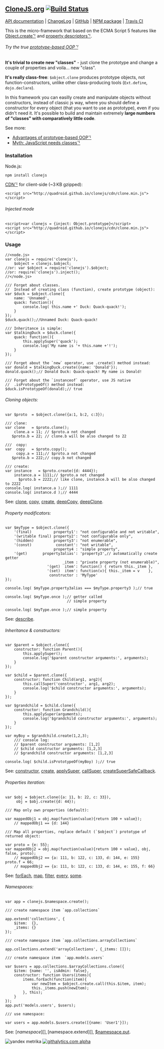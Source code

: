 ## [CloneJS.org](http://clonejs.org) [![Build Status](https://travis-ci.org/quadroid/clonejs.png?branch=master "travis-ci.org")](https://travis-ci.org/quadroid/clonejs)
<!-- HIDDEN: -->
[API documentation](http://clonejs.org/symbols/%24object.html)
|  [ChangeLog](https://github.com/quadroid/clonejs/blob/master/CHANGELOG.md)
|  [GitHub](http://github.com/quadroid/clonejs)
|  [NPM package](http://npmjs.org/package/clonejs)
|  [Travis CI](http://travis-ci.org/quadroid/clonejs)
<!-- /HIDDEN -->

This is the micro-framework that based on the ECMA Script 5 features like [Object.create⠙][] and [property descriptors⠙][Object.defineProperty⠙].

###### Try the true [prototype-based OOP⠙](http://en.wikipedia.org/wiki/Prototype-based_programming)

**It's trivial to create new "classes"** - just clone the prototype and change a couple of properties and voila... new "class".

**It's really class-free**: `$object.clone` produces prototype objects, not function-constructors, unlike other class-producing tools (`Ext.define`, `dojo.declare`).

In this framework you can easilly create and manipulate objects without constructors, instead of classic js way,
where you should define a constructor for every object (that you want to use as prototype), even if you didn't need it.
It's possible to build and maintain extremely **large numbers of "classes" with comparatively little code**.

See more:

- [Advantages of prototype-based OOP⠙](http://programmers.stackexchange.com/questions/110936/what-are-the-advantages-of-prototype-based-oop-over-class-based-oop#answers-header)
- [Myth: JavaScript needs classes⠙](http://www.2ality.com/2011/11/javascript-classes.html)

### Installation

Node.js:

    npm install clonejs

[CDN⠙][] for client-side (~3 KB gzipped):

    <script src="http://quadroid.github.io/clonejs/cdn/clone.min.js"></script>
    
###### Injected mode

    <script>var clonejs = {inject: Object.prototype}</script>
    <script src="http://quadroid.github.io/clonejs/cdn/clone.min.js"></script>

### Usage

    //<node.js>
    var clonejs = require('clonejs'),
        $object = clonejs.$object;
    //or: var $object = require('clonejs').$object;
    //or: require('clonejs').inject();
    //</node.js>
        
    /// Forget about classes.    
    //  Instead of creating class (function), create prototype (object):
    var $duck = $object.clone({
        name: 'Unnamed',
        quack: function(){
            console.log( this.name +' Duck: Quack-quack!');
        }
    });
    $duck.quack();//Unnamed Duck: Quack-quack!
        
    /// Inheritance is simple: 
    var $talkingDuck = $duck.clone({
        quack: function(){
            this.applySuper('quack');
            console.log('My name is '+ this.name +'!');
        }       
    });
    
    /// Forget about the `new` operator, use .create() method instead:
    var donald = $talkingDuck.create({name: 'Donald'});
    donald.quack();// Donald Duck: Quack-quack! My name is Donald!

    /// Forget about the `instanceof` operator, use JS native 
    //  .isPrototypeOf() method instead:
    $duck.isPrototypeOf(donald);// true



###### Cloning objects:

    var $proto  = $object.clone({a:1, b:2, c:3});
    
    /// clone:
    var clone   = $proto.clone();
        clone.a = 11; // $proto.a not changed
       $proto.b = 22; // clone.b will be also changed to 22
        
    ///  copy: 
    var  copy   = $proto.copy();
         copy.a = 111;// $proto.a not changed
       $proto.b = 222;// copy.b not changed  
    
    /// create:
    var instance   = $proto.create({d: 4444});
        instance.a = 1111;// $proto.a not changed
          $proto.b = 2222;// like clone, instance.b will be also changed to 2222
    console.log( instance.a );// 1111
    console.log( instance.d );// 4444
        
See: [clone][], [copy][], [create][], [deepCopy][], [deepClone][].

###### Property modificators:

    var $myType = $object.clone({
        '(final)          property1': "not configurable and not writable",
        '(writable final) property2': "not configurable only",
        '(hidden)         property3': "not enumerable",
        '(const)           constant': "not writable",
                          property4 : "simple property",
        '(get)       property3alias': 'property3',// automatically create getter
                              _item : "private property (not enumerable)",
                       '(get)  item': function() { return this._item },
                       '(set)  item': function(v){ this._item = v    },
                        constructor : 'MyType'
    });
    
    console.log( $myType.property3alias === $myType.property3 );// true 
    
    console.log( $myType.once );// getter called
                                // simple property
                                
    console.log( $myType.once );// simple property

See: [describe][].

###### Inheritance & constructors:
        
    var $parent = $object.clone({
        constructor: function Parent(){
            this.applySuper();
            console.log('$parent constructor arguments:', arguments);
        }
    });
        
    var $child = $parent.clone({
        constructor: function Child(arg1, arg2){
            this.callSuper('constructor', arg1, arg2);
            console.log('$child constructor arguments:', arguments);
        }
    });
        
    var $grandchild = $child.clone({
        constructor: function Grandchild(){
            this.applySuper(arguments);
            console.log('$grandchild constructor arguments:', arguments);
        }
    });
        
    var myBoy = $grandchild.create(1,2,3);
        /// console log:
        // $parent constructor arguments: [1,2]
        // $child constructor arguments: [1,2,3]
        // $grandchild constructor arguments: [1,2,3]
        
    console.log( $child.isPrototypeOf(myBoy) );// true

See: [constructor][], [create][], [applySuper][], [callSuper][], [createSuperSafeCallback][].

###### Properties iteration:

    var $obj = $object.clone({a: 11, b: 22, c: 33}),
         obj = $obj.create({d: 44});

    /// Map only own properties (default):
        
    var mappedObj1 = obj.map(function(value){return 100 + value});
        // mappedObj1 == {d: 144}

    /// Map all properties, replace default (`$object`) prototype of returned object:
        
    var proto = {e: 55};
    var mappedObj2 = obj.map(function(value){return 100 + value}, obj, false, proto);
        // mappedObj2 == {a: 111, b: 122, c: 133, d: 144, e: 155}
    proto.f = 66;
        // mappedObj2 == {a: 111, b: 122, c: 133, d: 144, e: 155, f: 66}

See: [forEach][], [map][], [filter][], [every][], [some][].

###### Namespaces:
        
    var app = clonejs.$namespace.create();
    
    /// create namespace item `app.collections`
        
    app.extend('collections', {
        $item:  {},
        _items: {}
    });

    /// create namespace item `app.collections.arrayCollections`

    app.collections.extend('arrayCollections', {_items: []});

    /// create namespace item  `app.models.users`
    
    var $users = app.collections.$arrayCollections.clone({
        $item: {name: '', isAdmin: false},
        constructor: function Users(items){
            items.forEach(function(item){
                var newItem = $object.create.call(this.$item, item);
                this._items.push(newItem);
            }, this);
        }
    });
    app.put('models.users', $users);
        
    /// use namespace:

    var users = app.models.$users.create([{name: 'User1'}]);

See: [$namespace][], [$namespace.extend][], [$namespace.put][].



[Object.create⠙]: https://developer.mozilla.org/en-US/docs/JavaScript/Reference/Global_Objects/Object/create
[Object.defineProperty⠙]: https://developer.mozilla.org/en-US/docs/JavaScript/Reference/Global_Objects/Object/defineProperty

[CDN⠙]: http://code.lancepollard.com/github-as-a-cdn/

[$object]:     http://clonejs.org/symbols/%24object.html

[clone]:       http://clonejs.org/symbols/%24object.html#clone
[create]:      http://clonejs.org/symbols/%24object.html#create
[copy]:        http://clonejs.org/symbols/%24object.html#copy
[deepCopy]:    http://clonejs.org/symbols/%24object.html#deepCopy
[deepClone]:   http://clonejs.org/symbols/%24object.html#deepClone

[describe]:    http://clonejs.org/symbols/%24object.html#.describe

[forEach]:     http://clonejs.org/symbols/%24object.html#forEach
[every]:       http://clonejs.org/symbols/%24object.html#every
[some]:        http://clonejs.org/symbols/%24object.html#some
[map]:         http://clonejs.org/symbols/%24object.html#map
[filter]:      http://clonejs.org/symbols/%24object.html#filter

[constructor]: http://clonejs.org/symbols/%24object.html#constructor
[applySuper]:  http://clonejs.org/symbols/%24object.html#applySuper
[callSuper]:   http://clonejs.org/symbols/%24object.html#callSuper
[createSuperSafeCallback]: http://clonejs.org/symbols/%24object.html#createSuperSafeCallback

[$namespace]:          http://clonejs.org/symbols/$namespace.html
[$namespace.extend]:   http://clonejs.org/symbols/$namespace.html#extend
[$namespace.put]:      http://clonejs.org/symbols/$namespace.html#put

<!-- HIDDEN: -->
![yandex metrika](http://mc.yandex.ru/watch/20738752)
[![githalytics.com alpha](https://cruel-carlota.pagodabox.com/3110be9614da5cb337ebd483c187010f "githalytics.com")](http://githalytics.com/quadroid/clonejs)
<!-- /HIDDEN -->